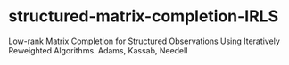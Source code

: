 # structured-matrix-completion-IRLS
Low-rank Matrix Completion for Structured Observations Using Iteratively Reweighted Algorithms. 
Adams, Kassab, Needell
